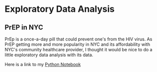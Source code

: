 # Exploratory Data Analysis 

## PrEP in NYC
PrEp is a once-a-day pill that could prevent one's from the HIV virus. As PrEP getting more and more popularity in NYC and its affordability with NYC's community healthcare provider, I thought it would be nice to do a little exploratory data analysis with its data.

Here is a link to my [Python Notebook](www.google.com)

